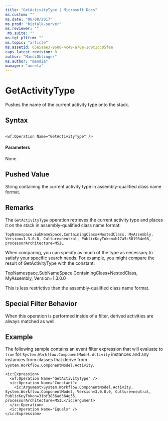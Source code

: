 ```yaml
---
title: "GetActivityType | Microsoft Docs"
ms.custom: ""
ms.date: "06/08/2017"
ms.prod: "biztalk-server"
ms.reviewer: ""
 ms.suite: ""
ms.tgt_pltfrm: ""
ms.topic: "article"
ms.assetid: 65a5aae3-9688-4c49-a78e-1d9c1cc85fea
caps.latest.revision: 8
author: "MandiOhlinger"
ms.author: "mandia"
manager: "anneta"
---
```

# GetActivityType
Pushes the name of the current activity type onto the stack.  
  
## Syntax  
  
```  
  
<wf:Operation Name="GetActivityType" />  
```  
  
#### Parameters  
 None.  
  
## Pushed Value  
 String containing the current activity type in assembly-qualified class name format.  
  
## Remarks  
 The `GetActivityType` operation retrieves the current activity type and places it on the stack in assembly-qualified class name format:  
  
```  
TopNamespace.SubNameSpace.ContainingClass+NestedClass, MyAssembly, Version=1.3.0.0, Culture=neutral, PublicKeyToken=b17a5c561934e08, processorArchitecture=MSIL  
```  
  
 When comparing, you can specify as much of the type as necessary to satisfy your specific search needs. For example, you might compare the result of GetActivityType with the constant:  
  
 TopNamespace.SubNameSpace.ContainingClass+NestedClass, MyAssembly, Version=1.3.0.0  
  
 This is less restrictive than the assembly-qualified class name format.  
  
## Special Filter Behavior  
 When this operation is performed inside of a filter, derived activities are always matched as well.  
  
## Example  
 The following sample contains an event filter expression that will evaluate to `true` for `System.Workflow.ComponentModel.Activity` instances and any instances from classes that derive from `System.Workflow.ComponentModel.Activity`.  
  
```  
<ic:Expression>  
  <wf:Operation Name="GetActivityType" />  
  <ic:Operation Name="Constant">  
    <ic:Argument>System.Workflow.ComponentModel.Activity, System.Workflow.ComponentModel, Version=3.0.0.0, Culture=neutral, PublicKeyToken=31bf3856ad364e35, processorArchitecture=MSIL</ic:Argument>  
  </ic:Operation>  
  <ic:Operation Name="Equals" />  
</ic:Expression>  
```